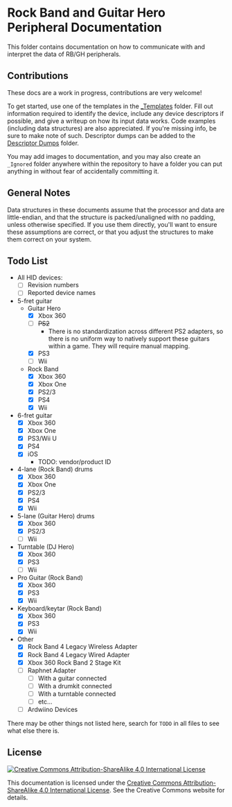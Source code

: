 # Rock Band and Guitar Hero Peripheral Documentation

This folder contains documentation on how to communicate with and interpret the data of RB/GH peripherals.

## Contributions

These docs are a work in progress, contributions are very welcome!

To get started, use one of the templates in the [_Templates](_Templates/) folder. Fill out information required to identify the device, include any device descriptors if possible, and give a writeup on how its input data works. Code examples (including data structures) are also appreciated. If you're missing info, be sure to make note of such. Descriptor dumps can be added to the [Descriptor Dumps](Descriptor%20Dumps/) folder.

You may add images to documentation, and you may also create an `_Ignored` folder anywhere within the repository to have a folder you can put anything in without fear of accidentally committing it.

## General Notes

Data structures in these documents assume that the processor and data are little-endian, and that the structure is packed/unaligned with no padding, unless otherwise specified. If you use them directly, you'll want to ensure these assumptions are correct, or that you adjust the structures to make them correct on your system.

## Todo List

- All HID devices:
  - [ ] Revision numbers
  - [ ] Reported device names
- 5-fret guitar
  - Guitar Hero
    - [x] Xbox 360
    - [ ] ~~PS2~~
      - There is no standardization across different PS2 adapters, so there is no uniform way to natively support these guitars within a game. They will require manual mapping.
    - [x] PS3
    - [ ] Wii
  - Rock Band
    - [x] Xbox 360
    - [x] Xbox One
    - [x] PS2/3
    - [x] PS4
    - [x] Wii
- 6-fret guitar
  - [x] Xbox 360
  - [x] Xbox One
  - [x] PS3/Wii U
  - [x] PS4
  - [x] iOS
    - TODO: vendor/product ID
- 4-lane (Rock Band) drums
  - [x] Xbox 360
  - [x] Xbox One
  - [x] PS2/3
  - [x] PS4
  - [x] Wii
- 5-lane (Guitar Hero) drums
  - [x] Xbox 360
  - [x] PS2/3
  - [ ] Wii
- Turntable (DJ Hero)
  - [x] Xbox 360
  - [x] PS3
  - [ ] Wii
- Pro Guitar (Rock Band)
  - [x] Xbox 360
  - [x] PS3
  - [x] Wii
- Keyboard/keytar (Rock Band)
  - [x] Xbox 360
  - [x] PS3
  - [x] Wii
- Other
  - [x] Rock Band 4 Legacy Wireless Adapter
  - [x] Rock Band 4 Legacy Wired Adapter
  - [x] Xbox 360 Rock Band 2 Stage Kit
  - [ ] Raphnet Adapter
    - [ ] With a guitar connected
    - [ ] With a drumkit connected
    - [ ] With a turntable connected
    - [ ] etc...
  - [ ] Ardwiino Devices

There may be other things not listed here, search for `TODO` in all files to see what else there is.

## License

[![Creative Commons Attribution-ShareAlike 4.0 International License](https://i.creativecommons.org/l/by-sa/4.0/88x31.png)](https://creativecommons.org/licenses/by-sa/4.0/)

This documentation is licensed under the [Creative Commons Attribution-ShareAlike 4.0 International License](https://creativecommons.org/licenses/by-sa/4.0/). See the Creative Commons website for details.
